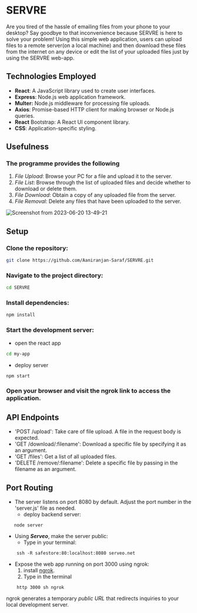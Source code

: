 # SERVRE
Are you tired of the hassle of emailing files from your phone to your desktop? Say goodbye to that inconvenience because SERVRE is here to solve your problem!
Using this simple web application, users can upload files to a remote server(on a local machine) and then download these files from the internet on any device or edit the list of your uploaded files just by using the SERVRE web-app.

## Technologies Employed

- **React**: A JavaScript library used to create user interfaces.
- **Express**: Node.js web application framework.
- **Multer:** Node.js middleware for processing file uploads.
- **Axios**: Promise-based HTTP client for making browser or Node.js queries.
- **React** Bootstrap: A React UI component library.
- **CSS**: Application-specific styling.

## Usefulness

### The programme provides the following 
1. *File Upload*: Browse your PC for a file and upload it to the server.
2. *File List*: Browse through the list of uploaded files and decide whether to download or delete them.
3. *File Download*: Obtain a copy of any uploaded file from the server.
4. *File Removal*: Delete any files that have been uploaded to the server.

![Screenshot from 2023-06-20 13-49-21](https://github.com/Aaniranjan-Saraf/SERVRE/assets/97801096/06a1810b-9efd-46c0-a33c-d3a164c8bad5)


## Setup

### Clone the repository: 
```sh
git clone https://github.com/Aaniranjan-Saraf/SERVRE.git
```
### Navigate to the project directory:
```sh
cd SERVRE
```
### Install dependencies:
```sh
npm install
```
### Start the development server:
   - open the react app

```sh
cd my-app
```
   - deploy server
```sh
npm start
```
### Open your browser and visit the ngrok link to access the application. 


## API Endpoints

- 'POST /upload': Take care of file upload. A file in the request body is expected.
- 'GET /download/:filename': Download a specific file by specifying it as an argument.
- 'GET /files': Get a list of all uploaded files.
- 'DELETE /remove/:filename': Delete a specific file by passing in the filename as an argument.


## Port Routing 
- The server listens on port 8080 by default. Adjust the port number in the 'server.js' file as needed.
   - deploy backend server:
```
   node server
```
- Using ***Serveo***, make the server public:
   - Type in your terminal:
```
    ssh -R safestore:80:localhost:8080 serveo.net
```
    
- Expose the web app running on port 3000 using ngrok:
  1. install [ngrok](https://ngrok.com/).
  2. Type in the terminal

```
    http 3000 sh ngrok
```
ngrok generates a temporary *public URL* that redirects inquiries to your local development server.

